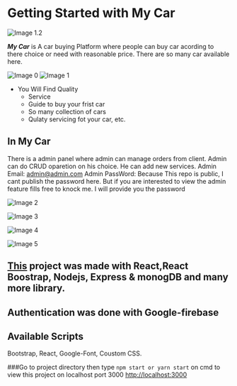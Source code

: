 # Getting Started with My Car
![Image 1.2](https://i.ibb.co/qgKj8hX/screenshot-car-website-c1665-web-app-2021-11-24-19-52-26.png)


**_My Car_** is A car buying Platform where people can buy car acording to there choice or need with reasonable price. There are so many car available here.

<!-- <img
src=“https://i.ibb.co/82cZhRM/screenshot-localhost-3000-2021-11-01-20-35-04.png”
raw=true
alt=“Subject Pronouns”
style=“margin-left: 10px;”
/> -->

![Image 0](https://i.ibb.co/SVp3ztw/screenshot-localhost-3000-2021-11-15-23-23-54.png)
![Image 1](https://i.ibb.co/BtmPh33/screenshot-localhost-3000-2021-11-15-23-27-52.png)


- You Will Find Quality
  - Service
  - Guide to buy your frist car
  - So many collection of cars
  - Qulaty servicing fot your car, etc.

## In My Car

There is a admin panel where admin can manage orders from client. Admin can do CRUD oparetion on his choice. He can add new services.
Admin Email: admin@admin.com
Admin PassWord: Because This repo is public, I cant publish the password here. But if you are interested to view the admin feature fills free to knock me. I will provide you the password


![ Image 2](https://i.ibb.co/h7yHHBw/screenshot-localhost-3000-2021-11-15-23-29-47.png)

![ Image 3](https://i.ibb.co/Lx5CG7X/screenshot-car-website-c1665-web-app-2021-11-24-19-48-44.png)

![ Image 4](https://i.ibb.co/kcm9FTd/screenshot-localhost-3000-2021-11-15-23-30-36.png)

![ Image 5](https://i.ibb.co/fdvDjH3/screenshot-car-website-c1665-web-app-2021-11-24-19-48-27.png)


## [This](https://car-website-c1665.web.app) project was made with React,React Boostrap, Nodejs, Express & monogDB and many more library.

## Authentication was done with Google-firebase

## Available Scripts

Bootstrap, React, Google-Font, Coustom CSS.

###Go to project directory then type `npm start or yarn start` on cmd to view this project on localhost port 3000
[http://localhost:3000](http://localhost:3000)
